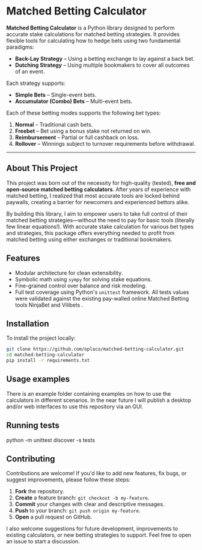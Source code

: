 # Matched Betting Calculator

**Matched Betting Calculator** is a Python library designed to perform accurate stake calculations for matched betting strategies. It provides flexible tools for calculating how to hedge bets using two fundamental paradigms:

- **Back-Lay Strategy** – Using a betting exchange to lay against a back bet.
- **Dutching Strategy** – Using multiple bookmakers to cover all outcomes of an event.

Each strategy supports:

- **Simple Bets** – Single-event bets.
- **Accumulator (Combo) Bets** – Multi-event bets.

Each of these betting modes supports the following bet types:

1. **Normal** – Traditional cash bets.
2. **Freebet** – Bet using a bonus stake not returned on win.
3. **Reimbursement** – Partial or full cashback on loss.
4. **Rollover** – Winnings subject to turnover requirements before withdrawal.

---

## About This Project

This project was born out of the necessity for high-quality (tested), **free and open-source matched betting calculators**. After years of experience with matched betting, I realized that most accurate tools are locked behind paywalls, creating a barrier for newcomers and experienced bettors alike.

By building this library, I aim to empower users to take full control of their matched betting strategies—without the need to pay for basic tools (literally few linear equations!). With accurate stake calculation for various bet types and strategies, this package offers everything needed to profit from matched betting using either exchanges or traditional bookmakers.

## Features

- Modular architecture for clean extensibility.
- Symbolic math using `sympy` for solving stake equations.
- Fine-grained control over balance and risk modeling.
- Full test coverage using Python's `unittest` framework. All tests values were validated against the existing pay-walled online Matched Betting tools NinjaBet and Vilibets .

## Installation
To install the project locally:

```bash
git clone https://github.com/oplaco/matched-betting-calculator.git
cd matched-betting-calculator
pip install -r requirements.txt
```

## Usage examples
There is an example folder containing examples on how to use the calculators in different scenarios.
In the near future I will publish a desktop and/or web interfaces to use this repository via an GUI.

## Running tests
python -m unittest discover -s tests

## Contributing

Contributions are welcome! If you'd like to add new features, fix bugs, or suggest improvements, please follow these steps:

1. **Fork** the repository.
2. **Create** a feature branch: `git checkout -b my-feature`.
3. **Commit** your changes with clear and descriptive messages.
4. **Push** to your branch: `git push origin my-feature`.
5. **Open** a pull request on GitHub.

I also welcome suggestions for future development, improvements to existing calculators, or new betting strategies to support. Feel free to open an issue to start a discussion.
